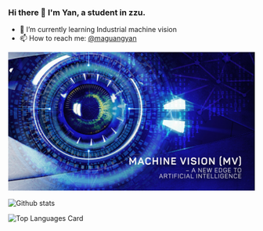 ### Hi there 👋 I'm Yan, a  student  in zzu.

- 🌱 I’m currently learning Industrial machine vision
- 📫 How to reach me: <a href="https://github.com/maguangyan">@maguangyan</a>

<img src="README.assets/Racetrack_Introduction-to-Machine-Vision.jpg" alt="Racetrack_Introduction-to-Machine-Vision" style="zoom:50%;" />

![Github stats](https://github-readme-stats.vercel.app/api?username=maguangyan&theme=default&show_icons=true&count_private=true)

![Top Languages Card](https://github-readme-stats.vercel.app/api/top-langs/?username=maguangyan&layout=compact)
